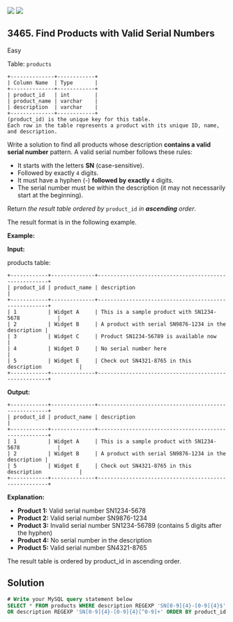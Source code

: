 [![](https://img.shields.io/github/stars/javadev/LeetCode-in-Java?label=Stars&style=flat-square)](https://github.com/javadev/LeetCode-in-Java)
[![](https://img.shields.io/github/forks/javadev/LeetCode-in-Java?label=Fork%20me%20on%20GitHub%20&style=flat-square)](https://github.com/javadev/LeetCode-in-Java/fork)

## 3465\. Find Products with Valid Serial Numbers

Easy

Table: `products`

    +--------------+------------+
    | Column Name  | Type       |
    +--------------+------------+
    | product_id   | int        |
    | product_name | varchar    |
    | description  | varchar    |
    +--------------+------------+
    (product_id) is the unique key for this table.
    Each row in the table represents a product with its unique ID, name, and description. 

Write a solution to find all products whose description **contains a valid serial number** pattern. A valid serial number follows these rules:

*   It starts with the letters **SN** (case-sensitive).
*   Followed by exactly `4` digits.
*   It must have a hyphen (-) **followed by exactly** `4` digits.
*   The serial number must be within the description (it may not necessarily start at the beginning).

Return _the result table ordered by_ `product_id` _in **ascending** order_.

The result format is in the following example.

**Example:**

**Input:**

products table:

    +------------+--------------+------------------------------------------------------+
    | product_id | product_name | description                                          |
    +------------+--------------+------------------------------------------------------+
    | 1          | Widget A     | This is a sample product with SN1234-5678            |
    | 2          | Widget B     | A product with serial SN9876-1234 in the description |
    | 3          | Widget C     | Product SN1234-56789 is available now                |
    | 4          | Widget D     | No serial number here                                |
    | 5          | Widget E     | Check out SN4321-8765 in this description            |
    +------------+--------------+------------------------------------------------------+ 

**Output:**

    +------------+--------------+------------------------------------------------------+
    | product_id | product_name | description                                          |
    +------------+--------------+------------------------------------------------------+
    | 1          | Widget A     | This is a sample product with SN1234-5678            |
    | 2          | Widget B     | A product with serial SN9876-1234 in the description |
    | 5          | Widget E     | Check out SN4321-8765 in this description            |
    +------------+--------------+------------------------------------------------------+ 

**Explanation:**

*   **Product 1:** Valid serial number SN1234-5678
*   **Product 2:** Valid serial number SN9876-1234
*   **Product 3:** Invalid serial number SN1234-56789 (contains 5 digits after the hyphen)
*   **Product 4:** No serial number in the description
*   **Product 5:** Valid serial number SN4321-8765

The result table is ordered by product\_id in ascending order.

## Solution

```sql
# Write your MySQL query statement below
SELECT * FROM products WHERE description REGEXP 'SN[0-9]{4}-[0-9]{4}$'
OR description REGEXP 'SN[0-9]{4}-[0-9]{4}[^0-9]+' ORDER BY product_id
```
